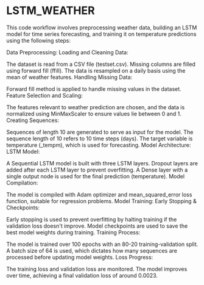 # LSTM_WEATHER

This code workflow involves preprocessing weather data, building an LSTM model for time series forecasting, and training it on temperature predictions using the following steps:

Data Preprocessing:
Loading and Cleaning Data:

The dataset is read from a CSV file (testset.csv).
Missing columns are filled using forward fill (ffill).
The data is resampled on a daily basis using the mean of weather features.
Handling Missing Data:

Forward fill method is applied to handle missing values in the dataset.
Feature Selection and Scaling:

The features relevant to weather prediction are chosen, and the data is normalized using MinMaxScaler to ensure values lie between 0 and 1.
Creating Sequences:

Sequences of length 10 are generated to serve as input for the model. The sequence length of 10 refers to 10 time steps (days).
The target variable is temperature (_tempm), which is used for forecasting.
Model Architecture:
LSTM Model:

A Sequential LSTM model is built with three LSTM layers.
Dropout layers are added after each LSTM layer to prevent overfitting.
A Dense layer with a single output node is used for the final prediction (temperature).
Model Compilation:

The model is compiled with Adam optimizer and mean_squared_error loss function, suitable for regression problems.
Model Training:
Early Stopping & Checkpoints:

Early stopping is used to prevent overfitting by halting training if the validation loss doesn't improve.
Model checkpoints are used to save the best model weights during training.
Training Process:

The model is trained over 100 epochs with an 80-20 training-validation split.
A batch size of 64 is used, which dictates how many sequences are processed before updating model weights.
Loss Progress:

The training loss and validation loss are monitored. The model improves over time, achieving a final validation loss of around 0.0023.
